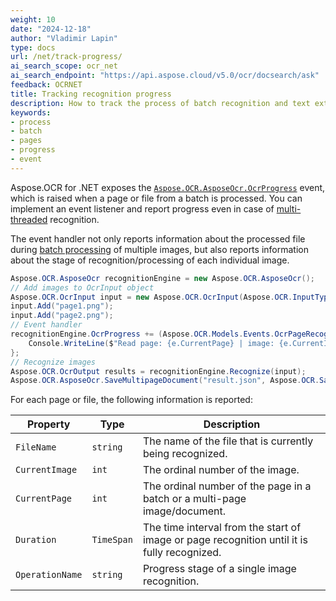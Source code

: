 ```yaml
---
weight: 10
date: "2024-12-18"
author: "Vladimir Lapin"
type: docs
url: /net/track-progress/
ai_search_scope: ocr_net
ai_search_endpoint: "https://api.aspose.cloud/v5.0/ocr/docsearch/ask"
feedback: OCRNET
title: Tracking recognition progress
description: How to track the process of batch recognition and text extraction from multipage documents.
keywords:
- process
- batch
- pages
- progress
- event
---
```


Aspose.OCR for .NET exposes the [`Aspose.OCR.AsposeOcr.OcrProgress`](https://reference.aspose.com/ocr/net/aspose.ocr/asposeocr/ocrprogress/) event, which is raised when a page or file from a batch is processed. You can implement an event listener and report progress even in case of [multi-threaded](/ocr/net/multithreading/) recognition.

The event handler not only reports information about the processed file during [batch processing](/ocr/net/batch-recognition/) of multiple images, but also reports information about the stage of recognition/processing of each individual image.


```csharp
Aspose.OCR.AsposeOcr recognitionEngine = new Aspose.OCR.AsposeOcr();
// Add images to OcrInput object
Aspose.OCR.OcrInput input = new Aspose.OCR.OcrInput(Aspose.OCR.InputType.SingleImage);
input.Add("page1.png");
input.Add("page2.png");
// Event handler
recognitionEngine.OcrProgress += (Aspose.OCR.Models.Events.OcrPageRecognizeEventsArgs e) => {
	Console.WriteLine($"Read page: {e.CurrentPage} | image: {e.CurrentImage} | time taken: {e.Duration.TotalSeconds} sec");
};
// Recognize images
Aspose.OCR.OcrOutput results = recognitionEngine.Recognize(input);
Aspose.OCR.AsposeOcr.SaveMultipageDocument("result.json", Aspose.OCR.SaveFormat.Json, results);
```

For each page or file, the following information is reported:

Property | Type | Description
-------- | ---- | -----------
`FileName` | `string` | The name of the file that is currently being recognized.
`CurrentImage` | `int` | The ordinal number of the image.
`CurrentPage` | `int` | The ordinal number of the page in a batch or a multi-page image/document.
`Duration` | `TimeSpan` | The time interval from the start of image or page recognition until it is fully recognized.
`OperationName` | `string` | Progress stage of a single image recognition.

